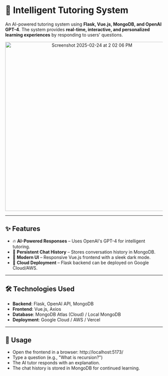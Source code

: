 # 🧠 Intelligent Tutoring System

An AI-powered tutoring system using **Flask, Vue.js, MongoDB, and OpenAI GPT-4**. The system provides **real-time, interactive, and personalized learning experiences** by responding to users' questions.

<p align="center">
  <img width="539" alt="Screenshot 2025-02-24 at 2 02 06 PM" src="https://github.com/user-attachments/assets/1ca7add4-7933-4021-9e5b-2fcc5b90293f" />
</p>


---

## ✨ Features
- 🔥 **AI-Powered Responses** – Uses OpenAI's GPT-4 for intelligent tutoring.
- 💾 **Persistent Chat History** – Stores conversation history in MongoDB.
- 🎨 **Modern UI** – Responsive Vue.js frontend with a sleek dark mode.
- 🚀 **Cloud Deployment** – Flask backend can be deployed on Google Cloud/AWS.

---

## 🛠️ Technologies Used
- **Backend**: Flask, OpenAI API, MongoDB
- **Frontend**: Vue.js, Axios
- **Database**: MongoDB Atlas (Cloud) / Local MongoDB
- **Deployment**: Google Cloud / AWS / Vercel

---

## 🚀 Usage

- Open the frontend in a browser: http://localhost:5173/
- Type a question (e.g., "What is recursion?")
- The AI tutor responds with an explanation.
- The chat history is stored in MongoDB for continued learning.

